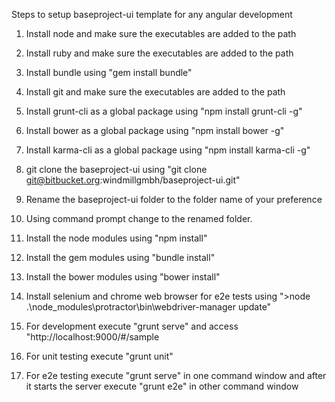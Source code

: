Steps to setup baseproject-ui template for any angular development

1) Install node and make sure the executables are added to the path

2) Install ruby and make sure the executables are added to the path

3) Install bundle using "gem install bundle"

4) Install git and make sure the executables are added to the path

5) Install grunt-cli as a global package using "npm install grunt-cli -g"

6) Install bower as a global package using "npm install bower -g"

7) Install karma-cli as a global package using "npm install karma-cli -g"

8) git clone the baseproject-ui using "git clone git@bitbucket.org:windmillgmbh/baseproject-ui.git"

9) Rename the baseproject-ui folder to the folder name of your preference

10) Using command prompt change to the renamed folder.

11) Install the node modules using "npm install"

12) Install the gem modules using "bundle install"

13) Install the bower modules using "bower install"

14) Install selenium and chrome web browser for e2e tests using ">node .\node_modules\protractor\bin\webdriver-manager update"


15) For development execute "grunt serve" and access "http://localhost:9000/#/sample

16) For unit testing execute "grunt unit"

17) For e2e testing execute "grunt serve" in one command window and after it starts the server execute "grunt e2e" in other command window